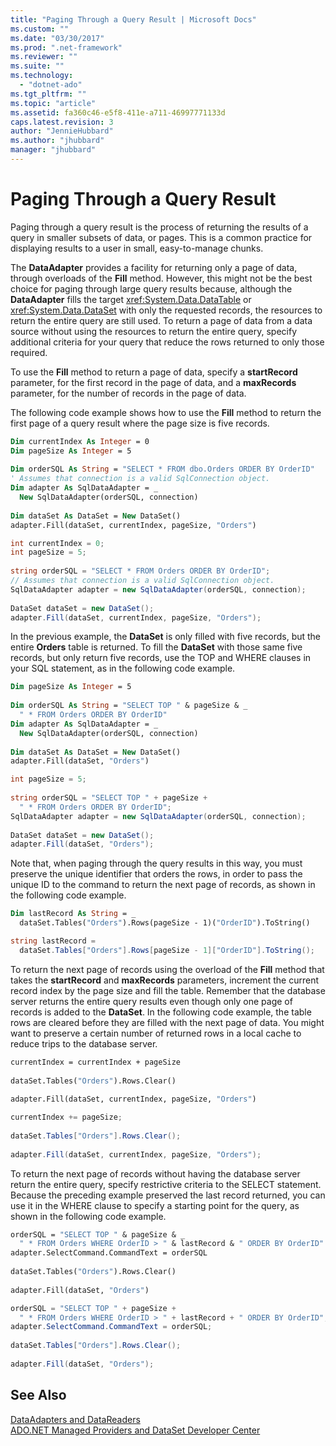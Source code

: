 ```yaml
---
title: "Paging Through a Query Result | Microsoft Docs"
ms.custom: ""
ms.date: "03/30/2017"
ms.prod: ".net-framework"
ms.reviewer: ""
ms.suite: ""
ms.technology: 
  - "dotnet-ado"
ms.tgt_pltfrm: ""
ms.topic: "article"
ms.assetid: fa360c46-e5f8-411e-a711-46997771133d
caps.latest.revision: 3
author: "JennieHubbard"
ms.author: "jhubbard"
manager: "jhubbard"
---
```

# Paging Through a Query Result
Paging through a query result is the process of returning the results of a query in smaller subsets of data, or pages. This is a common practice for displaying results to a user in small, easy-to-manage chunks.  
  
 The **DataAdapter** provides a facility for returning only a page of data, through overloads of the **Fill** method. However, this might not be the best choice for paging through large query results because, although the **DataAdapter** fills the target <xref:System.Data.DataTable> or <xref:System.Data.DataSet> with only the requested records, the resources to return the entire query are still used. To return a page of data from a data source without using the resources to return the entire query, specify additional criteria for your query that reduce the rows returned to only those required.  
  
 To use the **Fill** method to return a page of data, specify a **startRecord** parameter, for the first record in the page of data, and a **maxRecords** parameter, for the number of records in the page of data.  
  
 The following code example shows how to use the **Fill** method to return the first page of a query result where the page size is five records.  
  
```vb  
Dim currentIndex As Integer = 0  
Dim pageSize As Integer = 5  
  
Dim orderSQL As String = "SELECT * FROM dbo.Orders ORDER BY OrderID"  
' Assumes that connection is a valid SqlConnection object.  
Dim adapter As SqlDataAdapter = _  
  New SqlDataAdapter(orderSQL, connection)  
  
Dim dataSet As DataSet = New DataSet()  
adapter.Fill(dataSet, currentIndex, pageSize, "Orders")  
```  
  
```csharp  
int currentIndex = 0;  
int pageSize = 5;  
  
string orderSQL = "SELECT * FROM Orders ORDER BY OrderID";  
// Assumes that connection is a valid SqlConnection object.  
SqlDataAdapter adapter = new SqlDataAdapter(orderSQL, connection);  
  
DataSet dataSet = new DataSet();  
adapter.Fill(dataSet, currentIndex, pageSize, "Orders");  
```  
  
 In the previous example, the **DataSet** is only filled with five records, but the entire **Orders** table is returned. To fill the **DataSet** with those same five records, but only return five records, use the TOP and WHERE clauses in your SQL statement, as in the following code example.  
  
```vb  
Dim pageSize As Integer = 5  
  
Dim orderSQL As String = "SELECT TOP " & pageSize & _  
  " * FROM Orders ORDER BY OrderID"  
Dim adapter As SqlDataAdapter = _  
  New SqlDataAdapter(orderSQL, connection)  
  
Dim dataSet As DataSet = New DataSet()  
adapter.Fill(dataSet, "Orders")   
```  
  
```csharp  
int pageSize = 5;  
  
string orderSQL = "SELECT TOP " + pageSize +   
  " * FROM Orders ORDER BY OrderID";  
SqlDataAdapter adapter = new SqlDataAdapter(orderSQL, connection);  
  
DataSet dataSet = new DataSet();  
adapter.Fill(dataSet, "Orders");  
```  
  
 Note that, when paging through the query results in this way, you must preserve the unique identifier that orders the rows, in order to pass the unique ID to the command to return the next page of records, as shown in the following code example.  
  
```vb  
Dim lastRecord As String = _  
  dataSet.Tables("Orders").Rows(pageSize - 1)("OrderID").ToString()  
```  
  
```csharp  
string lastRecord =   
  dataSet.Tables["Orders"].Rows[pageSize - 1]["OrderID"].ToString();  
```  
  
 To return the next page of records using the overload of the **Fill** method that takes the **startRecord** and **maxRecords** parameters, increment the current record index by the page size and fill the table. Remember that the database server returns the entire query results even though only one page of records is added to the **DataSet**. In the following code example, the table rows are cleared before they are filled with the next page of data. You might want to preserve a certain number of returned rows in a local cache to reduce trips to the database server.  
  
```vb  
currentIndex = currentIndex + pageSize  
  
dataSet.Tables("Orders").Rows.Clear()  
  
adapter.Fill(dataSet, currentIndex, pageSize, "Orders")  
```  
  
```csharp  
currentIndex += pageSize;  
  
dataSet.Tables["Orders"].Rows.Clear();  
  
adapter.Fill(dataSet, currentIndex, pageSize, "Orders");  
```  
  
 To return the next page of records without having the database server return the entire query, specify restrictive criteria to the SELECT statement. Because the preceding example preserved the last record returned, you can use it in the WHERE clause to specify a starting point for the query, as shown in the following code example.  
  
```vb  
orderSQL = "SELECT TOP " & pageSize & _  
  " * FROM Orders WHERE OrderID > " & lastRecord & " ORDER BY OrderID"  
adapter.SelectCommand.CommandText = orderSQL  
  
dataSet.Tables("Orders").Rows.Clear()  
  
adapter.Fill(dataSet, "Orders")  
```  
  
```csharp  
orderSQL = "SELECT TOP " + pageSize +   
  " * FROM Orders WHERE OrderID > " + lastRecord + " ORDER BY OrderID";  
adapter.SelectCommand.CommandText = orderSQL;  
  
dataSet.Tables["Orders"].Rows.Clear();  
  
adapter.Fill(dataSet, "Orders");  
```  
  
## See Also  
 [DataAdapters and DataReaders](../../../../docs/framework/data/adonet/dataadapters-and-datareaders.md)   
 [ADO.NET Managed Providers and DataSet Developer Center](http://go.microsoft.com/fwlink/?LinkId=217917)